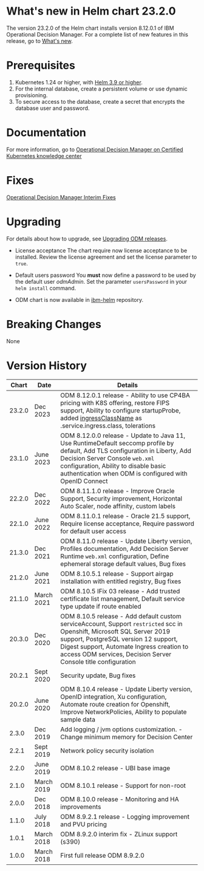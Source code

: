# What's new in Helm chart 23.2.0

The version 23.2.0 of the Helm chart installs version 8.12.0.1 of IBM Operational Decision Manager. For a complete list of new features in this release, go to [What's new](https://www.ibm.com/docs/en/odm/8.12.0?topic=notes-whats-new).

# Prerequisites

1. Kubernetes 1.24 or higher, with [Helm 3.9 or higher](https://helm.sh/docs/topics/version_skew/).
2. For the internal database, create a persistent volume or use dynamic provisioning.
3. To secure access to the database, create a secret that encrypts the database user and password.

# Documentation

For more information, go to [Operational Decision Manager on Certified Kubernetes knowledge center](https://www.ibm.com/docs/en/odm/8.12.0?topic=operational-decision-manager-certified-kubernetes-8120)

# Fixes

[Operational Decision Manager Interim Fixes](http://www.ibm.com/support/docview.wss?uid=swg21640630)

# Upgrading

For details about how to upgrade, see [Upgrading ODM releases](https://www.ibm.com/docs/en/odm/8.12.0?topic=8120-upgrading-odm-releases-certified-kubernetes).

- License acceptance
The chart require now license acceptance to be installed. Review the license agreement and set the license parameter to `true`.

- Default users password
  You **must** now define a password to be used by the default user *odmAdmin*. Set the parameter `usersPassword` in your `helm install` command.

- ODM chart is now available in [ibm-helm](https://github.com/IBM/charts/blob/master/repo/ibm-helm/) repository.

# Breaking Changes

 None

# Version History

| Chart  | Date       | Details |
|--------|------------|---------|
| 23.2.0 | Dec 2023   | ODM 8.12.0.1 release - Ability to use CP4BA pricing with K8S offering, restore FIPS support, Ability to configure startupProbe, added [ingressClassName](https://kubernetes.io/docs/concepts/services-networking/ingress/#ingress-class) as .service.ingress.class, tolerations 
| 23.1.0 | June 2023  | ODM 8.12.0.0 release - Update to Java 11, Use RuntimeDefault seccomp profile by default, Add TLS configuration in Liberty, Add Decision Server Console `web.xml` configuration, Ability to disable basic authentication when ODM is configured with OpenID Connect
| 22.2.0 | Dec 2022   | ODM 8.11.1.0 release - Improve Oracle Support, Security improvement, Horizontal Auto Scaler, node affinity, custom labels
| 22.1.0 | June 2022  | ODM 8.11.0.1 release - Oracle 21.5 support, Require license acceptance, Require password for default user access
| 21.3.0 | Dec 2021   | ODM 8.11.0 release - Update Liberty version, Profiles documentation, Add Decision Server Runtime `web.xml` configuration, Define ephemeral storage default values, Bug fixes
| 21.2.0 | June 2021  | ODM 8.10.5.1 release - Support airgap installation with entitled registry, Bug fixes
| 21.1.0 | March 2021 | ODM 8.10.5 IFix 03 release - Add trusted certificate list management, Default service type update if route enabled
| 20.3.0 | Dec 2020   | ODM 8.10.5 release - Add default custom serviceAccount, Support `restricted` scc in Openshift, Microsoft SQL Server 2019 support, PostgreSQL version 12 support, Digest support, Automate Ingress creation to access ODM services, Decision Server Console title configuration
| 20.2.1 | Sept 2020  | Security update, Bug fixes
| 20.2.0 | June 2020  | ODM 8.10.4 release - Update Liberty version, OpenID integration, Xu configuration, Automate route creation for Openshift, Improve NetworkPolicies, Ability to populate sample data
| 2.3.0  | Dec 2019   | Add logging / jvm options customization. - Change minimum memory for Decision Center
| 2.2.1  | Sept 2019  | Network policy security isolation
| 2.2.0  | June 2019  | ODM 8.10.2 release - UBI base image
| 2.1.0  | March 2019 | ODM 8.10.1 release - Support for non-root
| 2.0.0  | Dec 2018   | ODM 8.10.0 release - Monitoring and HA improvements
| 1.1.0  | July 2018  | ODM 8.9.2.1 release - Logging improvement and PVU pricing                                              |
| 1.0.1  | March 2018 | ODM 8.9.2.0 interim fix - ZLinux support (s390)
| 1.0.0  | March 2018 | First full release ODM 8.9.2.0
